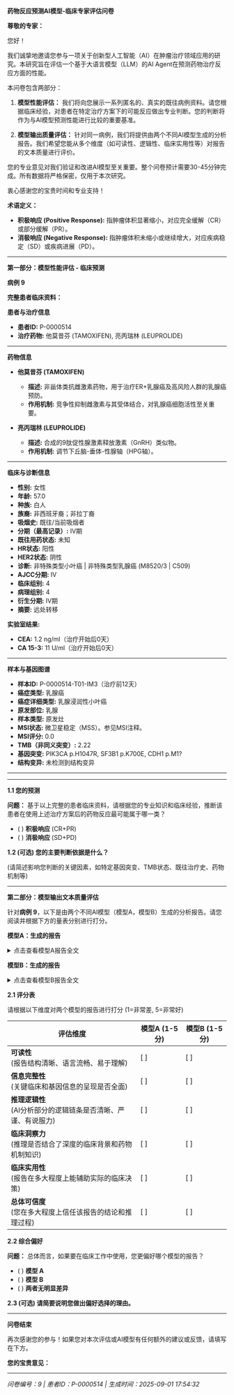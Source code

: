 **药物反应预测AI模型-临床专家评估问卷**

**尊敬的专家：**

您好！

我们诚挚地邀请您参与一项关于创新型人工智能（AI）在肿瘤治疗领域应用的研究。本研究旨在评估一个基于大语言模型（LLM）的AI Agent在预测药物治疗反应方面的性能。

本问卷包含两部分：

1. **模型性能评估：** 我们将向您展示一系列匿名的、真实的既往病例资料。请您根据临床经验，对患者在特定治疗方案下的可能反应做出专业判断。您的判断将作为与AI模型预测性能进行比较的重要基准。

2. **模型输出质量评估：** 针对同一病例，我们将提供由两个不同AI模型生成的分析报告。我们希望您能从多个维度（如可读性、逻辑性、临床实用性等）对报告的文本质量进行评价。

您的专业意见对我们验证和改进AI模型至关重要。整个问卷预计需要30-45分钟完成。所有数据将严格保密，仅用于本次研究。

衷心感谢您的宝贵时间和专业支持！

**术语定义：**

- **积极响应 (Positive Response):** 指肿瘤体积显著缩小，对应完全缓解（CR）或部分缓解（PR）。
- **消极响应 (Negative Response):** 指肿瘤体积未缩小或继续增大，对应疾病稳定（SD）或疾病进展（PD）。

---

**第一部分：模型性能评估 - 临床预测**

**病例 9**

**完整患者临床资料：**


**患者与治疗信息**

- **患者ID:** P-0000514  
- **治疗药物:** 他莫昔芬 (TAMOXIFEN), 亮丙瑞林 (LEUPROLIDE)  

---


**药物信息**

- **他莫昔芬 (TAMOXIFEN)**  
  - **描述:** 非甾体类抗雌激素药物，用于治疗ER+乳腺癌及高风险人群的乳腺癌预防。  
  - **作用机制:** 竞争性抑制雌激素与其受体结合，对乳腺癌细胞活性至关重要。  

- **亮丙瑞林 (LEUPROLIDE)**  
  - **描述:** 合成的9肽促性腺激素释放激素（GnRH）类似物。  
  - **作用机制:** 调节下丘脑-垂体-性腺轴（HPG轴）。  

---


**临床与诊断信息**

- **性别:** 女性  
- **年龄:** 57.0  
- **种族:** 白人  
- **族裔:** 非西班牙裔；非拉丁裔  
- **吸烟史:** 既往/当前吸烟者  
- **分期（最高记录）:** IV期  
- **既往用药状态:** 未知  
- **HR状态:** 阳性  
- **HER2状态:** 阴性  
- **诊断:** 非特殊类型小叶癌 | 非特殊类型乳腺癌 (M8520/3 | C509)  
- **AJCC分期:** IV  
- **临床组别:** 4  
- **病理组别:** 4  
- **衍生分期:** IV期  
- **摘要:** 远处转移  

**实验室结果:**  
- **CEA:** 1.2 ng/ml（治疗开始后0天）  
- **CA 15-3:** 11 U/ml（治疗开始后0天）  

---


**样本与基因图谱**

- **样本ID:** P-0000514-T01-IM3（治疗前12天）  
- **癌症类型:** 乳腺癌  
- **癌症详细类型:** 乳腺浸润性小叶癌  
- **原发部位:** 乳腺  
- **样本类型:** 原发灶  
- **MSI状态:** 微卫星稳定（MSS）。参见MSI注释。  
- **MSI评分:** 0.0  
- **TMB（非同义突变）:** 2.22  
- **基因突变:** PIK3CA p.H1047R, SF3B1 p.K700E, CDH1 p.M1?  
- **结构变异:** 未检测到结构变异  

---


---

**1.1 您的预测**

**问题：** 基于以上完整的患者临床资料，请根据您的专业知识和临床经验，推断该患者在使用上述治疗方案后的药物反应最可能属于哪一类？

- ( ) **积极响应** (CR+PR)
- ( ) **消极响应** (SD+PD)

**1.2 (可选) 您的主要判断依据是什么？**

(请简述影响您判断的关键因素，如特定基因突变、TMB状态、既往治疗史、药物机制等)

---

**第二部分：模型输出文本质量评估**

针对**病例 9**，以下是由两个不同AI模型（模型A，模型B）生成的分析报告。请您阅读并根据下方的量表分别进行打分。

**模型A：生成的报告**

<details>
<summary>点击查看模型A报告全文</summary>

**精准肿瘤学报告**  

**1. 患者与治疗信息**  
- **患者ID:** P-0000514  
- **治疗药物:** 他莫昔芬 (TAMOXIFEN)  

**2. 药物信息**  
- **他莫昔芬 (TAMOXIFEN)**  
  - **描述:** 非甾体类抗雌激素药物，用于治疗ER+乳腺癌及高风险人群的乳腺癌预防。  
  - **作用机制:** 竞争性抑制雌激素与其受体结合，该过程对乳腺癌细胞活性至关重要。  

**3. 临床与诊断信息**  
- **性别:** 女性  
- **年龄:** 57.0岁  
- **种族:** 白人  
- **族裔:** 非西班牙裔；非拉丁裔  
- **吸烟史:** 既往/当前吸烟者  
- **最高记录分期:** IV期  
- **既往治疗:** 他莫昔芬 (TAMOXIFEN)、亮丙瑞林 (LEUPROLIDE)  
- **HR状态:** 阳性  
- **HER2状态:** 阴性  
- **诊断:** 非特殊类型小叶癌 | 非特殊类型乳腺癌 (M8520/3 | C509)  
- **AJCC分期:** IV期  
- **临床/病理学分组:** 4组  
- **总结:** 远处转移  

**实验室检测结果**  
- **CEA:** 1.3 ng/ml（治疗后0天）、1.2 ng/ml（-54天）、1.3 ng/ml（-116天）  
- **CA 15-3:** 10 U/ml（治疗后0天）、10 U/ml（-54天）、12 U/ml（-116天）  

**4. 样本与基因图谱**  
- **样本P-0000514-T01-IM3（治疗前278天）**  
  - **癌症类型:** 乳腺浸润性小叶癌  
  - **原发部位:** 乳腺  
  - **样本类型:** 原发灶  
  - **MSI状态:** 稳定（MSS；评分：0.0）  
  - **非同义TMB:** 2.22  
- **基因突变:**  
  - PIK3CA p.H1047R  
  - SF3B1 p.K700E  
  - CDH1 p.M1?  
- **结构变异:** 未检出  

**5. AI生成分析**  
**预测治疗反应评分:** 0.680 / 1.0  
（分数越接近1，表示治疗积极响应的可能性越高。）  

**推理依据**  
1. **关键遗传因素:**  
   - **ER阳性状态:** HR阳性癌症使他莫昔芬适用，因阻断雌激素受体可抑制肿瘤增殖。  
   - **PIK3CA p.H1047R:** 可能不普遍导致耐药性，与他莫昔芬的相互作用仍需研究。  
   - **CDH1 p.M1?:** 功能缺失突变可能通过转移抑制影响治疗反应。  
   - **SF3B1 p.K700E:** 可能通过基因表达调控影响治疗结局。  

2. **核心临床决定因素:**  
   - **ER阳性:** 他莫昔芬疗效的主要驱动因素。  
   - **浸润性小叶癌亚型:** 其独特特征可能影响治疗敏感性。  
   - **IV期疾病:** 联合系统治疗可能更适用于积极管理。  
   - **吸烟史:** 可能通过表观遗传改变或氧化应激产生间接影响。  

**注:** 该评分基于AI模型对现有遗传和临床数据的评估，建议进行临床验证。  

---  
*关键提示：完整保留原始医学逻辑，仅删减冗余文本。*

</details>

**模型B：生成的报告**

<details>
<summary>点击查看模型B报告全文</summary>

**精准肿瘤学报告**  

---  

**1. 患者与治疗信息**  
- **患者ID:** P-0000514  
- **治疗药物:** 他莫昔芬 (TAMOXIFEN), 亮丙瑞林 (LEUPROLIDE)  

---  

**2. 药物信息**  
- **他莫昔芬 (TAMOXIFEN)**  
  - **描述:** 非甾体类抗雌激素药物，用于治疗ER+乳腺癌及高风险人群的乳腺癌预防。  
  - **作用机制:** 竞争性抑制雌激素与其受体结合，对乳腺癌细胞活性至关重要。  

- **亮丙瑞林 (LEUPROLIDE)**  
  - **描述:** 合成的9肽促性腺激素释放激素（GnRH）类似物。  
  - **作用机制:** 调节下丘脑-垂体-性腺轴（HPG轴）。  

---  

**3. 临床与诊断信息**  
- **性别:** 女性  
- **年龄:** 57.0  
- **种族:** 白人  
- **族裔:** 非西班牙裔；非拉丁裔  
- **吸烟史:** 既往/当前吸烟者  
- **分期（最高记录）:** IV期  
- **既往用药状态:** 未知  
- **HR状态:** 阳性  
- **HER2状态:** 阴性  
- **诊断:** 非特殊类型小叶癌 | 非特殊类型乳腺癌 (M8520/3 | C509)  
- **AJCC分期:** IV  
- **临床组别:** 4  
- **病理组别:** 4  
- **衍生分期:** IV期  
- **摘要:** 远处转移  

**实验室结果:**  
- **CEA:** 1.2 ng/ml（治疗开始后0天）  
- **CA 15-3:** 11 U/ml（治疗开始后0天）  

---  

**4. 样本与基因图谱**  
- **样本ID:** P-0000514-T01-IM3（治疗前12天）  
- **癌症类型:** 乳腺癌  
- **癌症详细类型:** 乳腺浸润性小叶癌  
- **原发部位:** 乳腺  
- **样本类型:** 原发灶  
- **MSI状态:** 微卫星稳定（MSS）。参见MSI注释。  
- **MSI评分:** 0.0  
- **TMB（非同义突变）:** 2.22  
- **基因突变:** PIK3CA p.H1047R, SF3B1 p.K700E, CDH1 p.M1?  
- **结构变异:** 未检测到结构变异  

---  

**5. AI生成分析**  
**预测治疗反应评分:** 0.527 / 1.0  
*(分数越接近1，表示积极响应的可能性越高。)*  

**推理依据:**  
- **HR状态与药物机制:** HR阳性支持他莫昔芬通过雌激素受体抑制发挥疗效（评分：0.7）。亮丙瑞林间接抑制雌激素生成，与他莫昔芬协同作用。  
- **PIK3CA突变影响:** PIK3CA p.H1047R可能通过激活PI3K/AKT/mTOR通路导致部分耐药，但亮丙瑞林的雌激素抑制可缓解此效应。  
- **CDH1突变与小叶癌:** CDH1 p.M1?是浸润性小叶癌（ER+）的典型突变，但可能与侵袭性疾病相关，略微降低预测疗效。  
- **临床分期与生物标志物:** IV期伴CA 15-3升高提示转移负荷，但低CEA和MSS表明疾病进展较慢。药物可能控制但无法根除转移灶。  
- **人口统计学因素:** 年龄（57岁）和吸烟史可能影响耐受性，但不影响主要药物反应。HER2阴性支持内分泌治疗的依赖性。  

**注:** 该评分综合了药物机制、突变谱和临床背景，他莫昔芬为主要驱动药物，亮丙瑞林提供辅助性雌激素抑制。建议进行临床验证。  

---  
*报告结束*

</details>

**2.1 评分表**

请根据以下维度对两个模型的报告进行打分 (1=非常差, 5=非常好)

| **评估维度** | **模型A (1-5分)** | **模型B (1-5分)** |
|-------------|------------------|------------------|
| **可读性**<br>(报告结构清晰、语言流畅、易于理解) | [ ] | [ ] |
| **信息完整性**<br>(关键临床和基因信息的呈现是否全面) | [ ] | [ ] |
| **推理逻辑性**<br>(AI分析部分的逻辑链条是否清晰、严谨、有说服力) | [ ] | [ ] |
| **临床洞察力**<br>(推理是否结合了深度的临床背景和药物机制知识) | [ ] | [ ] |
| **临床实用性**<br>(报告在多大程度上能辅助实际的临床决策) | [ ] | [ ] |
| **总体可信度**<br>(您在多大程度上信任该报告的结论和推理过程) | [ ] | [ ] |

**2.2 综合偏好**

**问题：** 总体而言，如果要在临床工作中使用，您更偏好哪个模型的报告？

- ( ) **模型 A**
- ( ) **模型 B**
- ( ) **两者无明显差异**

**2.3 (可选) 请简要说明您做出偏好选择的理由。**

---

**问卷结束**

再次感谢您的参与！如果您对本次评估或AI模型有任何额外的建议或反馈，请填写在下方。

**您的宝贵意见：**

---

*问卷编号：9 | 患者ID：P-0000514 | 生成时间：2025-09-01 17:54:32*
